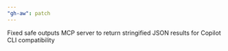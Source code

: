 ```yaml
---
"gh-aw": patch
---
```


Fixed safe outputs MCP server to return stringified JSON results for Copilot CLI compatibility
